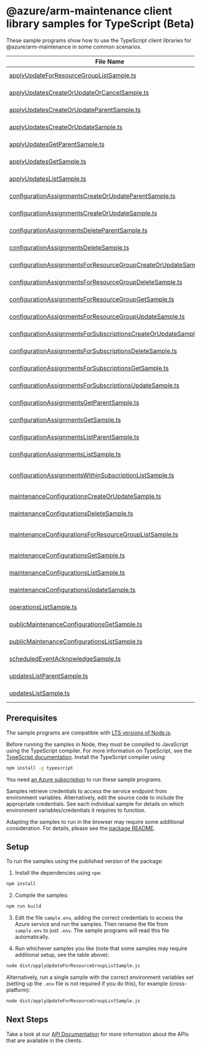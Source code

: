# @azure/arm-maintenance client library samples for TypeScript (Beta)

These sample programs show how to use the TypeScript client libraries for @azure/arm-maintenance in some common scenarios.

| **File Name**                                                                                                                   | **Description**                                                                                                                                                                                      |
| ------------------------------------------------------------------------------------------------------------------------------- | ---------------------------------------------------------------------------------------------------------------------------------------------------------------------------------------------------- |
| [applyUpdateForResourceGroupListSample.ts][applyupdateforresourcegrouplistsample]                                               | get Configuration records within a subscription and resource group x-ms-original-file: 2023-10-01-preview/ApplyUpdatesResourceGroup_List.json                                                        |
| [applyUpdatesCreateOrUpdateOrCancelSample.ts][applyupdatescreateorupdateorcancelsample]                                         | apply maintenance updates to resource x-ms-original-file: 2023-10-01-preview/ApplyUpdates_CreateOrUpdateOnly_NoCancellation.json                                                                     |
| [applyUpdatesCreateOrUpdateParentSample.ts][applyupdatescreateorupdateparentsample]                                             | apply maintenance updates to resource with parent x-ms-original-file: 2023-10-01-preview/ApplyUpdates_CreateOrUpdateParent.json                                                                      |
| [applyUpdatesCreateOrUpdateSample.ts][applyupdatescreateorupdatesample]                                                         | apply maintenance updates to resource x-ms-original-file: 2023-10-01-preview/ApplyUpdates_CreateOrUpdate.json                                                                                        |
| [applyUpdatesGetParentSample.ts][applyupdatesgetparentsample]                                                                   | track maintenance updates to resource with parent x-ms-original-file: 2023-10-01-preview/ApplyUpdates_GetParent.json                                                                                 |
| [applyUpdatesGetSample.ts][applyupdatesgetsample]                                                                               | track maintenance updates to resource x-ms-original-file: 2023-10-01-preview/ApplyUpdates_Get.json                                                                                                   |
| [applyUpdatesListSample.ts][applyupdateslistsample]                                                                             | get Configuration records within a subscription x-ms-original-file: 2023-10-01-preview/ApplyUpdates_List.json                                                                                        |
| [configurationAssignmentsCreateOrUpdateParentSample.ts][configurationassignmentscreateorupdateparentsample]                     | register configuration for resource. x-ms-original-file: 2023-10-01-preview/ConfigurationAssignments_CreateOrUpdateParent.json                                                                       |
| [configurationAssignmentsCreateOrUpdateSample.ts][configurationassignmentscreateorupdatesample]                                 | register configuration for resource. x-ms-original-file: 2023-10-01-preview/ConfigurationAssignments_CreateOrUpdate.json                                                                             |
| [configurationAssignmentsDeleteParentSample.ts][configurationassignmentsdeleteparentsample]                                     | unregister configuration for resource. x-ms-original-file: 2023-10-01-preview/ConfigurationAssignments_DeleteParent.json                                                                             |
| [configurationAssignmentsDeleteSample.ts][configurationassignmentsdeletesample]                                                 | unregister configuration for resource. x-ms-original-file: 2023-10-01-preview/ConfigurationAssignments_Delete.json                                                                                   |
| [configurationAssignmentsForResourceGroupCreateOrUpdateSample.ts][configurationassignmentsforresourcegroupcreateorupdatesample] | register configuration for resource. x-ms-original-file: 2023-10-01-preview/ConfigurationAssignmentsForResourceGroup_CreateOrUpdate.json                                                             |
| [configurationAssignmentsForResourceGroupDeleteSample.ts][configurationassignmentsforresourcegroupdeletesample]                 | unregister configuration for resource. x-ms-original-file: 2023-10-01-preview/ConfigurationAssignmentsForResourceGroup_Delete.json                                                                   |
| [configurationAssignmentsForResourceGroupGetSample.ts][configurationassignmentsforresourcegroupgetsample]                       | get configuration assignment for resource.. x-ms-original-file: 2023-10-01-preview/ConfigurationAssignmentsForResourceGroup_Get.json                                                                 |
| [configurationAssignmentsForResourceGroupUpdateSample.ts][configurationassignmentsforresourcegroupupdatesample]                 | register configuration for resource. x-ms-original-file: 2023-10-01-preview/ConfigurationAssignmentsForResourceGroup_UpdateForResource.json                                                          |
| [configurationAssignmentsForSubscriptionsCreateOrUpdateSample.ts][configurationassignmentsforsubscriptionscreateorupdatesample] | register configuration for resource. x-ms-original-file: 2023-10-01-preview/ConfigurationAssignmentsForSubscriptions_CreateOrUpdate.json                                                             |
| [configurationAssignmentsForSubscriptionsDeleteSample.ts][configurationassignmentsforsubscriptionsdeletesample]                 | unregister configuration for resource. x-ms-original-file: 2023-10-01-preview/ConfigurationAssignmentsForSubscriptions_Delete.json                                                                   |
| [configurationAssignmentsForSubscriptionsGetSample.ts][configurationassignmentsforsubscriptionsgetsample]                       | get configuration assignment for resource. x-ms-original-file: 2023-10-01-preview/ConfigurationAssignmentsForSubscriptions_Get.json                                                                  |
| [configurationAssignmentsForSubscriptionsUpdateSample.ts][configurationassignmentsforsubscriptionsupdatesample]                 | register configuration for resource. x-ms-original-file: 2023-10-01-preview/ConfigurationAssignmentsForSubscriptions_UpdateForResource.json                                                          |
| [configurationAssignmentsGetParentSample.ts][configurationassignmentsgetparentsample]                                           | get configuration assignment for resource.. x-ms-original-file: 2023-10-01-preview/ConfigurationAssignments_GetParent.json                                                                           |
| [configurationAssignmentsGetSample.ts][configurationassignmentsgetsample]                                                       | get configuration assignment for resource.. x-ms-original-file: 2023-10-01-preview/ConfigurationAssignments_Get.json                                                                                 |
| [configurationAssignmentsListParentSample.ts][configurationassignmentslistparentsample]                                         | list configurationAssignments for resource. x-ms-original-file: 2023-10-01-preview/ConfigurationAssignments_ListParent.json                                                                          |
| [configurationAssignmentsListSample.ts][configurationassignmentslistsample]                                                     | get Configuration records within a subscription and resource group x-ms-original-file: 2023-10-01-preview/ConfigurationAssignments_List.json                                                         |
| [configurationAssignmentsWithinSubscriptionListSample.ts][configurationassignmentswithinsubscriptionlistsample]                 | [UNSUPPORTED] Get configuration assignment within a subscription. This API is not implemented yet. x-ms-original-file: 2023-10-01-preview/ConfigurationAssignmentsResultWithinSubscription_List.json |
| [maintenanceConfigurationsCreateOrUpdateSample.ts][maintenanceconfigurationscreateorupdatesample]                               | create or Update configuration record x-ms-original-file: 2023-10-01-preview/MaintenanceConfigurations_CreateOrUpdateForResource.json                                                                |
| [maintenanceConfigurationsDeleteSample.ts][maintenanceconfigurationsdeletesample]                                               | delete Configuration record x-ms-original-file: 2023-10-01-preview/MaintenanceConfigurations_DeleteForResource.json                                                                                  |
| [maintenanceConfigurationsForResourceGroupListSample.ts][maintenanceconfigurationsforresourcegrouplistsample]                   | get Configuration records within a subscription and resource group x-ms-original-file: 2023-10-01-preview/MaintenanceConfigurationsResourceGroup_List.json                                           |
| [maintenanceConfigurationsGetSample.ts][maintenanceconfigurationsgetsample]                                                     | get Configuration record x-ms-original-file: 2023-10-01-preview/MaintenanceConfigurations_GetForResource.json                                                                                        |
| [maintenanceConfigurationsListSample.ts][maintenanceconfigurationslistsample]                                                   | get Configuration records within a subscription x-ms-original-file: 2023-10-01-preview/MaintenanceConfigurations_List.json                                                                           |
| [maintenanceConfigurationsUpdateSample.ts][maintenanceconfigurationsupdatesample]                                               | patch configuration record x-ms-original-file: 2023-10-01-preview/MaintenanceConfigurations_UpdateForResource.json                                                                                   |
| [operationsListSample.ts][operationslistsample]                                                                                 | list the operations for the provider x-ms-original-file: 2023-10-01-preview/Operations_List.json                                                                                                     |
| [publicMaintenanceConfigurationsGetSample.ts][publicmaintenanceconfigurationsgetsample]                                         | get Public Maintenance Configuration record x-ms-original-file: 2023-10-01-preview/PublicMaintenanceConfigurations_GetForResource.json                                                               |
| [publicMaintenanceConfigurationsListSample.ts][publicmaintenanceconfigurationslistsample]                                       | get Public Maintenance Configuration records x-ms-original-file: 2023-10-01-preview/PublicMaintenanceConfigurations_List.json                                                                        |
| [scheduledEventAcknowledgeSample.ts][scheduledeventacknowledgesample]                                                           | post Scheduled Event Acknowledgement x-ms-original-file: 2023-10-01-preview/ScheduledEvents_Acknowledge.json                                                                                         |
| [updatesListParentSample.ts][updateslistparentsample]                                                                           | get updates to resources. x-ms-original-file: 2023-10-01-preview/Updates_ListParent.json                                                                                                             |
| [updatesListSample.ts][updateslistsample]                                                                                       | get updates to resources. x-ms-original-file: 2023-10-01-preview/Updates_List.json                                                                                                                   |

## Prerequisites

The sample programs are compatible with [LTS versions of Node.js](https://github.com/nodejs/release#release-schedule).

Before running the samples in Node, they must be compiled to JavaScript using the TypeScript compiler. For more information on TypeScript, see the [TypeScript documentation][typescript]. Install the TypeScript compiler using:

```bash
npm install -g typescript
```

You need [an Azure subscription][freesub] to run these sample programs.

Samples retrieve credentials to access the service endpoint from environment variables. Alternatively, edit the source code to include the appropriate credentials. See each individual sample for details on which environment variables/credentials it requires to function.

Adapting the samples to run in the browser may require some additional consideration. For details, please see the [package README][package].

## Setup

To run the samples using the published version of the package:

1. Install the dependencies using `npm`:

```bash
npm install
```

2. Compile the samples:

```bash
npm run build
```

3. Edit the file `sample.env`, adding the correct credentials to access the Azure service and run the samples. Then rename the file from `sample.env` to just `.env`. The sample programs will read this file automatically.

4. Run whichever samples you like (note that some samples may require additional setup, see the table above):

```bash
node dist/applyUpdateForResourceGroupListSample.js
```

Alternatively, run a single sample with the correct environment variables set (setting up the `.env` file is not required if you do this), for example (cross-platform):

```bash
node dist/applyUpdateForResourceGroupListSample.js
```

## Next Steps

Take a look at our [API Documentation][apiref] for more information about the APIs that are available in the clients.

[applyupdateforresourcegrouplistsample]: https://github.com/Azure/azure-sdk-for-js/blob/main/sdk/maintenance/arm-maintenance/samples/v1-beta/typescript/src/applyUpdateForResourceGroupListSample.ts
[applyupdatescreateorupdateorcancelsample]: https://github.com/Azure/azure-sdk-for-js/blob/main/sdk/maintenance/arm-maintenance/samples/v1-beta/typescript/src/applyUpdatesCreateOrUpdateOrCancelSample.ts
[applyupdatescreateorupdateparentsample]: https://github.com/Azure/azure-sdk-for-js/blob/main/sdk/maintenance/arm-maintenance/samples/v1-beta/typescript/src/applyUpdatesCreateOrUpdateParentSample.ts
[applyupdatescreateorupdatesample]: https://github.com/Azure/azure-sdk-for-js/blob/main/sdk/maintenance/arm-maintenance/samples/v1-beta/typescript/src/applyUpdatesCreateOrUpdateSample.ts
[applyupdatesgetparentsample]: https://github.com/Azure/azure-sdk-for-js/blob/main/sdk/maintenance/arm-maintenance/samples/v1-beta/typescript/src/applyUpdatesGetParentSample.ts
[applyupdatesgetsample]: https://github.com/Azure/azure-sdk-for-js/blob/main/sdk/maintenance/arm-maintenance/samples/v1-beta/typescript/src/applyUpdatesGetSample.ts
[applyupdateslistsample]: https://github.com/Azure/azure-sdk-for-js/blob/main/sdk/maintenance/arm-maintenance/samples/v1-beta/typescript/src/applyUpdatesListSample.ts
[configurationassignmentscreateorupdateparentsample]: https://github.com/Azure/azure-sdk-for-js/blob/main/sdk/maintenance/arm-maintenance/samples/v1-beta/typescript/src/configurationAssignmentsCreateOrUpdateParentSample.ts
[configurationassignmentscreateorupdatesample]: https://github.com/Azure/azure-sdk-for-js/blob/main/sdk/maintenance/arm-maintenance/samples/v1-beta/typescript/src/configurationAssignmentsCreateOrUpdateSample.ts
[configurationassignmentsdeleteparentsample]: https://github.com/Azure/azure-sdk-for-js/blob/main/sdk/maintenance/arm-maintenance/samples/v1-beta/typescript/src/configurationAssignmentsDeleteParentSample.ts
[configurationassignmentsdeletesample]: https://github.com/Azure/azure-sdk-for-js/blob/main/sdk/maintenance/arm-maintenance/samples/v1-beta/typescript/src/configurationAssignmentsDeleteSample.ts
[configurationassignmentsforresourcegroupcreateorupdatesample]: https://github.com/Azure/azure-sdk-for-js/blob/main/sdk/maintenance/arm-maintenance/samples/v1-beta/typescript/src/configurationAssignmentsForResourceGroupCreateOrUpdateSample.ts
[configurationassignmentsforresourcegroupdeletesample]: https://github.com/Azure/azure-sdk-for-js/blob/main/sdk/maintenance/arm-maintenance/samples/v1-beta/typescript/src/configurationAssignmentsForResourceGroupDeleteSample.ts
[configurationassignmentsforresourcegroupgetsample]: https://github.com/Azure/azure-sdk-for-js/blob/main/sdk/maintenance/arm-maintenance/samples/v1-beta/typescript/src/configurationAssignmentsForResourceGroupGetSample.ts
[configurationassignmentsforresourcegroupupdatesample]: https://github.com/Azure/azure-sdk-for-js/blob/main/sdk/maintenance/arm-maintenance/samples/v1-beta/typescript/src/configurationAssignmentsForResourceGroupUpdateSample.ts
[configurationassignmentsforsubscriptionscreateorupdatesample]: https://github.com/Azure/azure-sdk-for-js/blob/main/sdk/maintenance/arm-maintenance/samples/v1-beta/typescript/src/configurationAssignmentsForSubscriptionsCreateOrUpdateSample.ts
[configurationassignmentsforsubscriptionsdeletesample]: https://github.com/Azure/azure-sdk-for-js/blob/main/sdk/maintenance/arm-maintenance/samples/v1-beta/typescript/src/configurationAssignmentsForSubscriptionsDeleteSample.ts
[configurationassignmentsforsubscriptionsgetsample]: https://github.com/Azure/azure-sdk-for-js/blob/main/sdk/maintenance/arm-maintenance/samples/v1-beta/typescript/src/configurationAssignmentsForSubscriptionsGetSample.ts
[configurationassignmentsforsubscriptionsupdatesample]: https://github.com/Azure/azure-sdk-for-js/blob/main/sdk/maintenance/arm-maintenance/samples/v1-beta/typescript/src/configurationAssignmentsForSubscriptionsUpdateSample.ts
[configurationassignmentsgetparentsample]: https://github.com/Azure/azure-sdk-for-js/blob/main/sdk/maintenance/arm-maintenance/samples/v1-beta/typescript/src/configurationAssignmentsGetParentSample.ts
[configurationassignmentsgetsample]: https://github.com/Azure/azure-sdk-for-js/blob/main/sdk/maintenance/arm-maintenance/samples/v1-beta/typescript/src/configurationAssignmentsGetSample.ts
[configurationassignmentslistparentsample]: https://github.com/Azure/azure-sdk-for-js/blob/main/sdk/maintenance/arm-maintenance/samples/v1-beta/typescript/src/configurationAssignmentsListParentSample.ts
[configurationassignmentslistsample]: https://github.com/Azure/azure-sdk-for-js/blob/main/sdk/maintenance/arm-maintenance/samples/v1-beta/typescript/src/configurationAssignmentsListSample.ts
[configurationassignmentswithinsubscriptionlistsample]: https://github.com/Azure/azure-sdk-for-js/blob/main/sdk/maintenance/arm-maintenance/samples/v1-beta/typescript/src/configurationAssignmentsWithinSubscriptionListSample.ts
[maintenanceconfigurationscreateorupdatesample]: https://github.com/Azure/azure-sdk-for-js/blob/main/sdk/maintenance/arm-maintenance/samples/v1-beta/typescript/src/maintenanceConfigurationsCreateOrUpdateSample.ts
[maintenanceconfigurationsdeletesample]: https://github.com/Azure/azure-sdk-for-js/blob/main/sdk/maintenance/arm-maintenance/samples/v1-beta/typescript/src/maintenanceConfigurationsDeleteSample.ts
[maintenanceconfigurationsforresourcegrouplistsample]: https://github.com/Azure/azure-sdk-for-js/blob/main/sdk/maintenance/arm-maintenance/samples/v1-beta/typescript/src/maintenanceConfigurationsForResourceGroupListSample.ts
[maintenanceconfigurationsgetsample]: https://github.com/Azure/azure-sdk-for-js/blob/main/sdk/maintenance/arm-maintenance/samples/v1-beta/typescript/src/maintenanceConfigurationsGetSample.ts
[maintenanceconfigurationslistsample]: https://github.com/Azure/azure-sdk-for-js/blob/main/sdk/maintenance/arm-maintenance/samples/v1-beta/typescript/src/maintenanceConfigurationsListSample.ts
[maintenanceconfigurationsupdatesample]: https://github.com/Azure/azure-sdk-for-js/blob/main/sdk/maintenance/arm-maintenance/samples/v1-beta/typescript/src/maintenanceConfigurationsUpdateSample.ts
[operationslistsample]: https://github.com/Azure/azure-sdk-for-js/blob/main/sdk/maintenance/arm-maintenance/samples/v1-beta/typescript/src/operationsListSample.ts
[publicmaintenanceconfigurationsgetsample]: https://github.com/Azure/azure-sdk-for-js/blob/main/sdk/maintenance/arm-maintenance/samples/v1-beta/typescript/src/publicMaintenanceConfigurationsGetSample.ts
[publicmaintenanceconfigurationslistsample]: https://github.com/Azure/azure-sdk-for-js/blob/main/sdk/maintenance/arm-maintenance/samples/v1-beta/typescript/src/publicMaintenanceConfigurationsListSample.ts
[scheduledeventacknowledgesample]: https://github.com/Azure/azure-sdk-for-js/blob/main/sdk/maintenance/arm-maintenance/samples/v1-beta/typescript/src/scheduledEventAcknowledgeSample.ts
[updateslistparentsample]: https://github.com/Azure/azure-sdk-for-js/blob/main/sdk/maintenance/arm-maintenance/samples/v1-beta/typescript/src/updatesListParentSample.ts
[updateslistsample]: https://github.com/Azure/azure-sdk-for-js/blob/main/sdk/maintenance/arm-maintenance/samples/v1-beta/typescript/src/updatesListSample.ts
[apiref]: https://learn.microsoft.com/javascript/api/@azure/arm-maintenance?view=azure-node-preview
[freesub]: https://azure.microsoft.com/free/
[package]: https://github.com/Azure/azure-sdk-for-js/tree/main/sdk/maintenance/arm-maintenance/README.md
[typescript]: https://www.typescriptlang.org/docs/home.html
